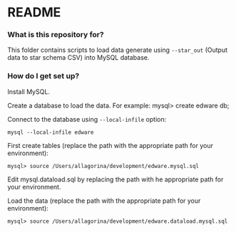 # README #

### What is this repository for? ###

This folder contains scripts to load data generate using `--star_out` (Output data to star schema CSV) into MySQL database.

### How do I get set up? ###

Install MySQL.

Create a database to load the data. For example:
    mysql> create edware db;

Connect to the database using `--local-infile` option:

    mysql --local-infile edware

First create tables (replace the path with the appropriate path for your environment):
    
    mysql> source /Users/allagorina/development/edware.mysql.sql

Edit mysql.dataload.sql by replacing the path with he appropriate path for your environment.

Load the data (replace the path with the appropriate path for your environment):

    mysql> source /Users/allagorina/development/edware.dataload.mysql.sql